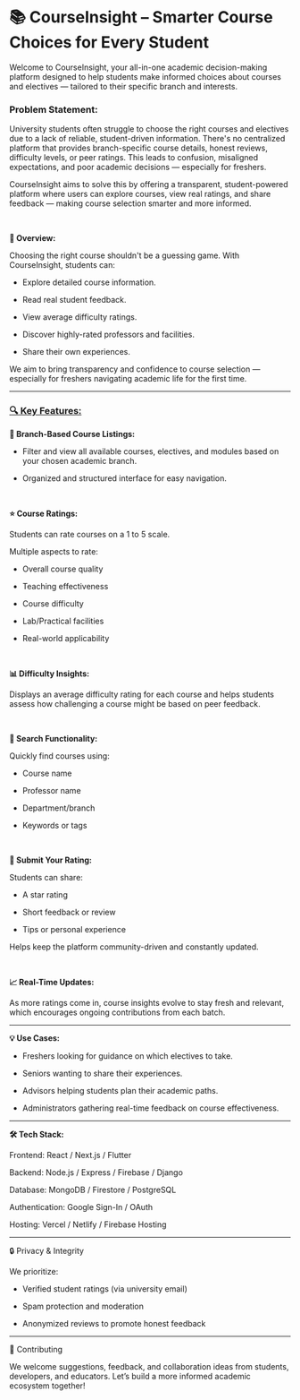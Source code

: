 

# 📚 CourseInsight – Smarter Course Choices for Every Student

Welcome to CourseInsight, your all-in-one academic decision-making platform designed to help students make informed choices about courses and electives — tailored to their specific branch and interests.


### **Problem Statement:**

University students often struggle to choose the right courses and electives due to a lack of reliable, student-driven information. There's no centralized platform that provides branch-specific course details, honest reviews, difficulty levels, or peer ratings. This leads to confusion, misaligned expectations, and poor academic decisions — especially for freshers.

CourseInsight aims to solve this by offering a transparent, student-powered platform where users can explore courses, view real ratings, and share feedback — making course selection smarter and more informed.

&nbsp;


**🚀 Overview:**

Choosing the right course shouldn't be a guessing game. With CourseInsight, students can:

* Explore detailed course information.

* Read real student feedback.

* View average difficulty ratings.

* Discover highly-rated professors and facilities.

* Share their own experiences.


We aim to bring transparency and confidence to course selection — especially for freshers navigating academic life for the first time.


---

### <u>**🔍 Key Features:**</u>

**🎯 Branch-Based Course Listings:**

* Filter and view all available courses, electives, and modules based on your chosen academic branch.

* Organized and structured interface for easy navigation.

&nbsp;


**⭐ Course Ratings:**

Students can rate courses on a 1 to 5 scale.

Multiple aspects to rate:

* Overall course quality

* Teaching effectiveness

* Course difficulty

* Lab/Practical facilities

* Real-world applicability

&nbsp;



**📊 Difficulty Insights:**

Displays an average difficulty rating for each course and helps students assess how challenging a course might be based on peer feedback.

&nbsp;


**🧠 Search Functionality:**

Quickly find courses using:

* Course name

* Professor name

* Department/branch

* Keywords or tags

&nbsp;


**📝 Submit Your Rating:**

Students can share:

* A star rating

* Short feedback or review

* Tips or personal experience


Helps keep the platform community-driven and constantly updated.

&nbsp;


**📈 Real-Time Updates:**

As more ratings come in, course insights evolve to stay fresh and relevant, which encourages ongoing contributions from each batch.



---

**💡 Use Cases:**

* Freshers looking for guidance on which electives to take.

* Seniors wanting to share their experiences.

* Advisors helping students plan their academic paths.

* Administrators gathering real-time feedback on course effectiveness.



---

**🛠️ Tech Stack:**

Frontend: React / Next.js / Flutter 

Backend: Node.js / Express / Firebase / Django

Database: MongoDB / Firestore / PostgreSQL

Authentication: Google Sign-In / OAuth

Hosting: Vercel / Netlify / Firebase Hosting



---

🔒 Privacy & Integrity

We prioritize:

* Verified student ratings (via university email)

* Spam protection and moderation

* Anonymized reviews to promote honest feedback



---

🤝 Contributing

We welcome suggestions, feedback, and collaboration ideas from students, developers, and educators. Let’s build a more informed academic ecosystem together!
